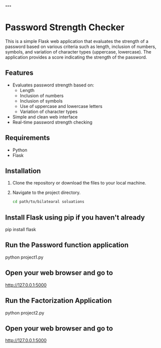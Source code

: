 """
# Password Strength Checker

This is a simple Flask web application that evaluates the strength of a password based on various criteria such as length, inclusion of numbers, symbols, and variation of character types (uppercase, lowercase). The application provides a score indicating the strength of the password.

## Features

- Evaluates password strength based on:
  - Length
  - Inclusion of numbers
  - Inclusion of symbols
  - Use of uppercase and lowercase letters
  - Variation of character types
- Simple and clean web interface
- Real-time password strength checking

## Requirements

- Python 
- Flask

## Installation

1. Clone the repository or download the files to your local machine.
2. Navigate to the project directory.

   ```bash
   cd path/to/bilatearal soluations

## Install Flask using pip if you haven't already

pip install flask

## Run the Password function application

python project1.py

## Open your web browser and go to

http://127.0.0.1:5000


## Run the Factorization Application

python project2.py


## Open your web browser and go to

http://127.0.0.1:5000




